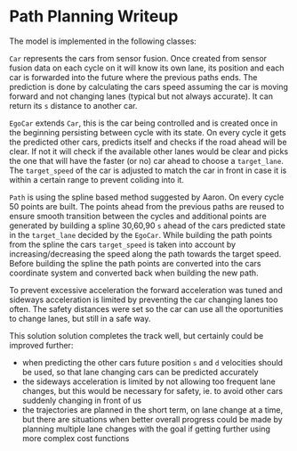 # Path Planning Writeup

The model is implemented in the following classes:

`Car` represents the cars from sensor fusion. Once created from sensor fusion data on each cycle on it will know its own lane, its position and each car is forwarded into the future where the previous paths ends. The prediction is done by calculating the cars speed assuming the car is moving forward and not changing lanes (typical but not always accurate). It can return its `s` distance to another car.

`EgoCar` extends `Car`, this is the car being controlled and is created once in the beginning persisting between cycle with its state. On every cycle it gets the predicted other cars, predicts itself and checks if the road ahead will be clear. If not it will check if the available other lanes would be clear and picks the one that will have the faster (or no) car ahead to choose a `target_lane`. The `target_speed` of the car is adjusted to match the car in front in case it is within a certain range to prevent coliding into it.

`Path` is using the spline based method suggested by Aaron. On every cycle 50 points are built. The points ahead from the previous paths are reused to ensure smooth transition between the cycles and additional points are generated by building a spline 30,60,90 `s` ahead of the cars predicted state in the `target_lane` decided by the `EgoCar`. While building the path points from the spline the cars `target_speed` is taken into account by increasing/decreasing the speed along the path towards the target speed. Before building the spline the path points are converted into the cars coordinate system and converted back when building the new path.

To prevent excessive acceleration the forward acceleration was tuned and sideways acceleration is limited by preventing the car changing lanes too often. The safety distances were set so the car can use all the oportunities to change lanes, but still in a safe way.

This solution solution completes the track well, but certainly could be improved further:

* when predicting the other cars future position `s` and `d` velocities should be used, so that lane changing cars can be predicted accurately
* the sideways acceleration is limited by not allowing too frequent lane changes, but this would be necessary for safety, ie. to avoid other cars suddenly changing in front of us
* the trajectories are planned in the short term, on lane change at a time, but there are situations when better overall progress could be made by planning multiple lane changes with the goal if getting further using more complex cost functions
